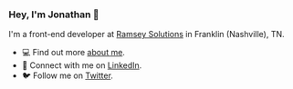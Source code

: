 ### Hey, I'm Jonathan 👋
I'm a front-end developer at [Ramsey Solutions](https://daveramsey.com) in Franklin (Nashville), TN.

- 💻  Find out more [about me](https://jonathantaylor.io).
- 💼  Connect with me on [LinkedIn](https://www.linkedin.com/in/jonathan-craig-taylor/).
- 🐦  Follow me on [Twitter](https://twitter.com/jonyonson).

<!--
**jonyonson/jonyonson** is a ✨ _special_ ✨ repository because its `README.md` (this file) appears on your GitHub profile.

Here are some ideas to get you started:

- 🔭 I’m currently working on ...
- 🌱 I’m currently learning ...
- 👯 I’m looking to collaborate on ...
- 🤔 I’m looking for help with ...
- 💬 Ask me about ...
- 📫 How to reach me: ...
- 😄 Pronouns: ...
- ⚡ Fun fact: ...
-->
